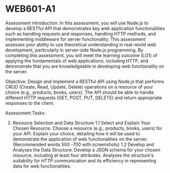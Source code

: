 # WEB601-A1
Assessment introduction:
In this assessment, you will use Node.js to develop a RESTful API that demonstrates key web application functionalities
such as handling requests and responses, handling HTTP methods, and implementing middleware for server
functionality. This assessment assesses your ability to use theoretical understanding in real-world web development,
particularly in server-side Node.js programming. By completing this assessment, you will meet the learning outcome
(LO1) of applying the fundamentals of web applications, including HTTP, and demonstrate that you are knowledgeable
in developing web functionality on the server.

Objective:
Design and implement a RESTful API using Node.js that performs CRUD (Create, Read, Update, Delete) operations on a
resource of your choice (e.g., products, books, users). The API should be able to handle different HTTP requests (GET,
POST, PUT, DELETE) and return appropriate responses to the client.

Assessment Tasks:
1. Resource Selection and Data Structure
1.1 Select and Explain Your Chosen Resource: Choose a resource (e.g., products, books, users) for your API.
Explain your choice, detailing how it will be used to demonstrate the application of web functionalities on
the server. (Recommended words 500 -700 with screenshots)
1.2 Develop and Analyses the Data Structure: Develop a JSON schema for your chosen resource, including at
least four attributes. Analyses the structure's suitability for HTTP communication and its efficiency in
representing data for web functionalities.
